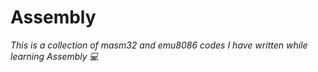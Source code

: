 # Assembly
<p><em>This is a collection of masm32 and emu8086 codes I have written while learning Assembly 💻</em></p>

